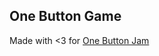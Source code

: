 ## One Button Game
Made with <3 for [One Button Jam]("https://itch.io/jam/one-button-to-rule-all-jam")

~~~
